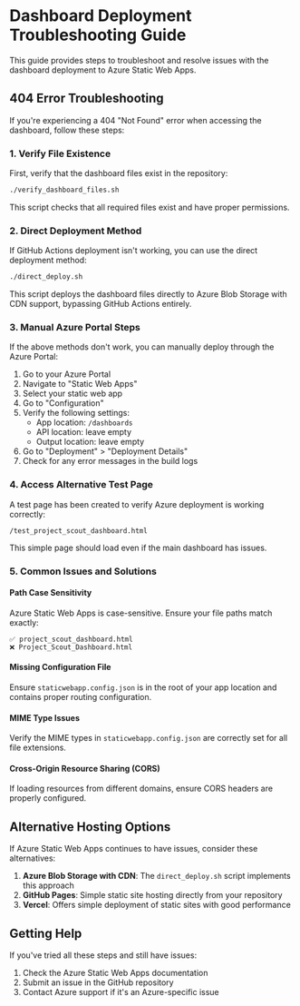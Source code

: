 # Dashboard Deployment Troubleshooting Guide

This guide provides steps to troubleshoot and resolve issues with the dashboard deployment to Azure Static Web Apps.

## 404 Error Troubleshooting

If you're experiencing a 404 "Not Found" error when accessing the dashboard, follow these steps:

### 1. Verify File Existence

First, verify that the dashboard files exist in the repository:

```bash
./verify_dashboard_files.sh
```

This script checks that all required files exist and have proper permissions.

### 2. Direct Deployment Method

If GitHub Actions deployment isn't working, you can use the direct deployment method:

```bash
./direct_deploy.sh
```

This script deploys the dashboard files directly to Azure Blob Storage with CDN support, bypassing GitHub Actions entirely.

### 3. Manual Azure Portal Steps

If the above methods don't work, you can manually deploy through the Azure Portal:

1. Go to your Azure Portal
2. Navigate to "Static Web Apps"
3. Select your static web app
4. Go to "Configuration" 
5. Verify the following settings:
   - App location: `/dashboards`
   - API location: leave empty
   - Output location: leave empty
6. Go to "Deployment" > "Deployment Details"
7. Check for any error messages in the build logs

### 4. Access Alternative Test Page

A test page has been created to verify Azure deployment is working correctly:

```
/test_project_scout_dashboard.html
```

This simple page should load even if the main dashboard has issues.

### 5. Common Issues and Solutions

#### Path Case Sensitivity

Azure Static Web Apps is case-sensitive. Ensure your file paths match exactly:

```
✅ project_scout_dashboard.html
❌ Project_Scout_Dashboard.html
```

#### Missing Configuration File

Ensure `staticwebapp.config.json` is in the root of your app location and contains proper routing configuration.

#### MIME Type Issues

Verify the MIME types in `staticwebapp.config.json` are correctly set for all file extensions.

#### Cross-Origin Resource Sharing (CORS)

If loading resources from different domains, ensure CORS headers are properly configured.

## Alternative Hosting Options

If Azure Static Web Apps continues to have issues, consider these alternatives:

1. **Azure Blob Storage with CDN**: The `direct_deploy.sh` script implements this approach
2. **GitHub Pages**: Simple static site hosting directly from your repository
3. **Vercel**: Offers simple deployment of static sites with good performance

## Getting Help

If you've tried all these steps and still have issues:

1. Check the Azure Static Web Apps documentation
2. Submit an issue in the GitHub repository
3. Contact Azure support if it's an Azure-specific issue